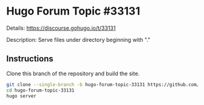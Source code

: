# Hugo Forum Topic #33131

Details: <https://discourse.gohugo.io/t/33131>

Description: Serve files under directory beginning with "."

## Instructions

Clone this branch of the repository and build the site.

```bash
git clone --single-branch -b hugo-forum-topic-33131 https://github.com/jmooring/hugo-testing hugo-forum-topic-33131
cd hugo-forum-topic-33131
hugo server
```
